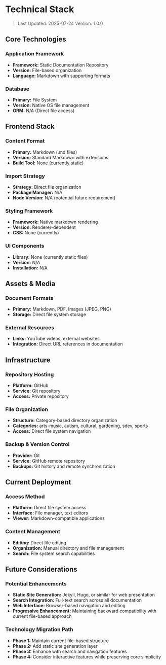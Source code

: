 # Technical Stack

> Last Updated: 2025-07-24
> Version: 1.0.0

## Core Technologies

### Application Framework
- **Framework:** Static Documentation Repository
- **Version:** File-based organization
- **Language:** Markdown with supporting formats

### Database
- **Primary:** File System
- **Version:** Native OS file management
- **ORM:** N/A (Direct file access)

## Frontend Stack

### Content Format
- **Primary:** Markdown (.md files)
- **Version:** Standard Markdown with extensions
- **Build Tool:** None (currently static)

### Import Strategy
- **Strategy:** Direct file organization
- **Package Manager:** N/A
- **Node Version:** N/A (potential future requirement)

### Styling Framework
- **Framework:** Native markdown rendering
- **Version:** Renderer-dependent
- **CSS:** None (currently)

### UI Components
- **Library:** None (currently static files)
- **Version:** N/A
- **Installation:** N/A

## Assets & Media

### Document Formats
- **Primary:** Markdown, PDF, Images (JPEG, PNG)
- **Storage:** Direct file system storage

### External Resources
- **Links:** YouTube videos, external websites
- **Integration:** Direct URL references in documentation

## Infrastructure

### Repository Hosting
- **Platform:** GitHub
- **Service:** Git repository
- **Access:** Private repository

### File Organization
- **Structure:** Category-based directory organization
- **Categories:** arts-music, autism, cultural, gardening, sdev, sports
- **Access:** Direct file system navigation

### Backup & Version Control
- **Provider:** Git
- **Service:** GitHub remote repository
- **Backups:** Git history and remote synchronization

## Current Deployment

### Access Method
- **Platform:** Direct file system access
- **Interface:** File manager, text editors
- **Viewer:** Markdown-compatible applications

### Content Management
- **Editing:** Direct file editing
- **Organization:** Manual directory and file management
- **Search:** File system search capabilities

## Future Considerations

### Potential Enhancements
- **Static Site Generation:** Jekyll, Hugo, or similar for web presentation
- **Search Integration:** Full-text search across all documentation
- **Web Interface:** Browser-based navigation and editing
- **Progressive Enhancement:** Maintaining backward compatibility with current file-based approach

### Technology Migration Path
- **Phase 1:** Maintain current file-based structure
- **Phase 2:** Add static site generation layer
- **Phase 3:** Enhance with search and navigation features
- **Phase 4:** Consider interactive features while preserving core simplicity